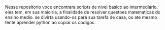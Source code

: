 Nesse repositorio voce encontrara scripts de nivel basico ao intermediario. eles tem, em sua maioiria, a finalidade de resolver questoes matematicas do ensino medio.
se divirta usando-os para sua tarefa de casa, ou ate mesmo tente aprender python ao copiar os codigos.
